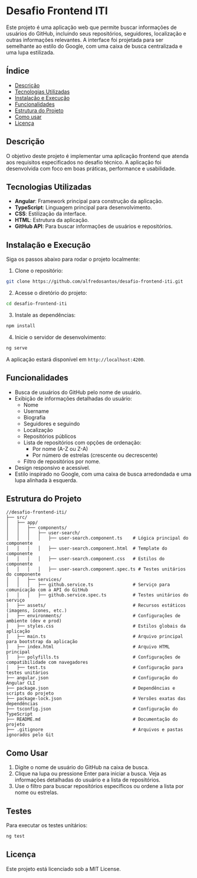 # Desafio Frontend ITI
Este projeto é uma aplicação web que permite buscar informações de usuários do GitHub, incluindo seus repositórios, seguidores, localização e outras informações relevantes. A interface foi projetada para ser semelhante ao estilo do Google, com uma caixa de busca centralizada e uma lupa estilizada.

## Índice

- [Descrição](#descrição)
- [Tecnologias Utilizadas](#tecnologias-utilizadas)
- [Instalação e Execução](#instalação-e-execução)
- [Funcionalidades](#funcionalidades)
- [Estrutura do Projeto](#estrutura-do-projeto)
- [Como usar](#como-usar)
- [Licença](#licença)

## Descrição

O objetivo deste projeto é implementar uma aplicação frontend que atenda aos requisitos especificados no desafio técnico. A aplicação foi desenvolvida com foco em boas práticas, performance e usabilidade.

## Tecnologias Utilizadas

- **Angular**: Framework principal para construção da aplicação.
- **TypeScript**: Linguagem principal para desenvolvimento.
- **CSS**: Estilização da interface.
- **HTML**: Estrutura da aplicação.
- **GitHub API**: Para buscar informações de usuários e repositórios.

## Instalação e Execução

Siga os passos abaixo para rodar o projeto localmente:

1. Clone o repositório:
  ```bash
  git clone https://github.com/alfredosantos/desafio-frontend-iti.git
  ```
2. Acesse o diretório do projeto:
  ```bash
  cd desafio-frontend-iti
  ```
3. Instale as dependências:
  ```bash
  npm install
  ```
4. Inicie o servidor de desenvolvimento:
  ```bash
  ng serve
  ```

A aplicação estará disponível em `http://localhost:4200`.

## Funcionalidades

- Busca de usuários do GitHub pelo nome de usuário.
- Exibição de informações detalhadas do usuário:
  - Nome
  - Username
  - Biografia
  - Seguidores e seguindo
  - Localização
  - Repositórios públicos
  - Lista de repositórios com opções de ordenação:
    - Por nome (A-Z ou Z-A)
    - Por número de estrelas (crescente ou decrescente)
  - Filtro de repositórios por nome.
- Design responsivo e acessível.
- Estilo inspirado no Google, com uma caixa de busca arredondada e uma lupa alinhada à esquerda.

## Estrutura do Projeto

```plaintext
//desafio-frontend-iti/
├── src/
│   ├── app/
│   │   ├── components/
│   │   │   ├── user-search/
│   │   │   │   ├── user-search.component.ts    # Lógica principal do componente
│   │   │   │   ├── user-search.component.html  # Template do componente
│   │   │   │   ├── user-search.component.css   # Estilos do componente
│   │   │   │   ├── user-search.component.spec.ts # Testes unitários do componente
│   │   ├── services/
│   │   │   ├── github.service.ts               # Serviço para comunicação com a API do GitHub
│   │   │   ├── github.service.spec.ts          # Testes unitários do serviço
│   ├── assets/                                 # Recursos estáticos (imagens, ícones, etc.)
│   ├── environments/                           # Configurações de ambiente (dev e prod)
│   ├── styles.css                              # Estilos globais da aplicação
│   ├── main.ts                                 # Arquivo principal para bootstrap da aplicação
│   ├── index.html                              # Arquivo HTML principal
│   ├── polyfills.ts                            # Configurações de compatibilidade com navegadores
│   ├── test.ts                                 # Configuração para testes unitários
├── angular.json                                # Configuração do Angular CLI
├── package.json                                # Dependências e scripts do projeto
├── package-lock.json                           # Versões exatas das dependências
├── tsconfig.json                               # Configuração do TypeScript
├── README.md                                   # Documentação do projeto
├── .gitignore                                  # Arquivos e pastas ignorados pelo Git
```

## Como Usar

1. Digite o nome de usuário do GitHub na caixa de busca.
2. Clique na lupa ou pressione Enter para iniciar a busca.
Veja as informações detalhadas do usuário e a lista de repositórios.
3. Use o filtro para buscar repositórios específicos ou ordene a lista por nome ou estrelas.

## Testes

Para executar os testes unitários:

  ```bash
  ng test
  ```

## Licença

Este projeto está licenciado sob a MIT License.
